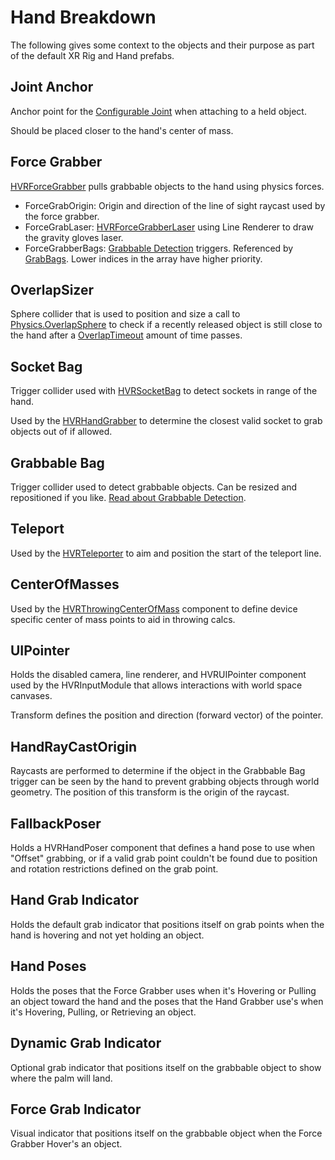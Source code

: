 # Hand Breakdown

The following gives some context to the objects and their purpose as part of the default XR Rig and Hand prefabs.

## Joint Anchor

Anchor point for the [Configurable Joint](https://docs.unity3d.com/Manual/class-ConfigurableJoint.html) when attaching to a held object.

Should be placed closer to the hand's center of mass.

## Force Grabber

[HVRForceGrabber](xref:HurricaneVR.Framework.Core.Grabbers.HVRForceGrabber) pulls grabbable objects to the hand using physics forces.

- ForceGrabOrigin: Origin and direction of the line of sight raycast used by the force grabber.
- ForceGrabLaser: [HVRForceGrabberLaser](xref:HurricaneVR.Framework.Core.HVRForceGrabberLaser) using Line Renderer to draw the gravity gloves laser.
- ForceGrabberBags: [Grabbable Detection](../detection.md#grabbable-detection) triggers. Referenced by [GrabBags](xref:HurricaneVR.Framework.Core.Grabbers.HVRGrabberBase.GrabBags). Lower indices in the array have higher priority.

## OverlapSizer

Sphere collider that is used to position and size a call to [Physics.OverlapSphere](https://docs.unity3d.com/ScriptReference/Physics.OverlapSphereNonAlloc.html) to check if a recently released object is still close to the hand after a [OverlapTimeout](xref:HurricaneVR.Framework.Core.HVRGrabbable.OverlapTimeout) amount of time passes.

## Socket Bag

Trigger collider used with [HVRSocketBag](xref:HurricaneVR.Framework.Core.Bags.HVRSocketBag) to detect sockets in range of the hand.

Used by the [HVRHandGrabber](xref:HurricaneVR.Framework.Core.Grabbers.HVRHandGrabber) to determine the closest valid socket to grab objects out of if allowed.

## Grabbable Bag

Trigger collider used to detect grabbable objects. Can be resized and repositioned if you like. [Read about Grabbable Detection](../detection.md#grabbable-detection).

## Teleport

Used by the [HVRTeleporter](xref:HurricaneVR.Framework.Core.Player.HVRTeleporter) to aim and position the start of the teleport line.

## CenterOfMasses

Used by the [HVRThrowingCenterOfMass](physicshands.md#hvrthrowingcenterofmass) component to define device specific center of mass points to aid in throwing calcs.

## UIPointer

Holds the disabled camera, line renderer, and HVRUIPointer component used by the HVRInputModule that allows interactions with world space canvases.

Transform defines the position and direction (forward vector) of the pointer.

## HandRayCastOrigin

Raycasts are performed to determine if the object in the Grabbable Bag trigger can be seen by the hand to prevent grabbing objects through world geometry. The position of this transform is the origin of the raycast.

## FallbackPoser

Holds a HVRHandPoser component that defines a hand pose to use when "Offset" grabbing, or if a valid grab point couldn't be found due to position and rotation restrictions defined on the grab point.

## Hand Grab Indicator

Holds the default grab indicator that positions itself on grab points when the hand is hovering and not yet holding an object.

## Hand Poses

Holds the poses that the Force Grabber uses when it's Hovering or Pulling an object toward the hand and the poses that the Hand Grabber use's when it's Hovering, Pulling, or Retrieving an object.

## Dynamic Grab Indicator

Optional grab indicator that positions itself on the grabbable object to show where the palm will land.

## Force Grab Indicator

Visual indicator that positions itself on the grabbable object when the Force Grabber Hover's an object.